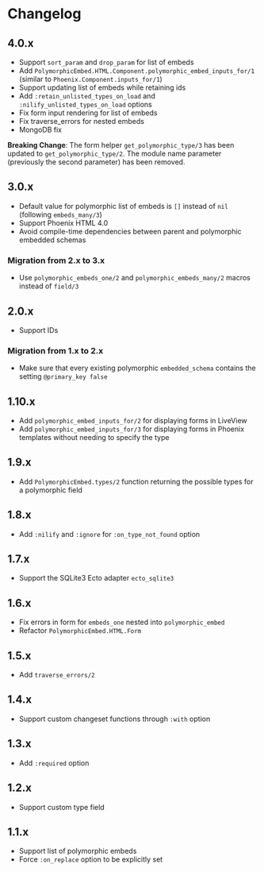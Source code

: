 # Changelog

## 4.0.x

  * Support `sort_param` and `drop_param` for list of embeds
  * Add `PolymorphicEmbed.HTML.Component.polymorphic_embed_inputs_for/1`
    (similar to `Phoenix.Component.inputs_for/1`)
  * Support updating list of embeds while retaining ids
  * Add `:retain_unlisted_types_on_load` and `:nilify_unlisted_types_on_load` options
  * Fix form input rendering for list of embeds
  * Fix traverse_errors for nested embeds
  * MongoDB fix

  **Breaking Change**: The form helper `get_polymorphic_type/3` has been updated to `get_polymorphic_type/2`.
  The module name parameter (previously the second parameter) has been removed.

## 3.0.x

  * Default value for polymorphic list of embeds is `[]` instead of `nil` (following `embeds_many/3`)
  * Support Phoenix HTML 4.0
  * Avoid compile-time dependencies between parent and polymorphic embedded schemas

### Migration from 2.x to 3.x

  * Use `polymorphic_embeds_one/2` and `polymorphic_embeds_many/2` macros instead of `field/3`

## 2.0.x

  * Support IDs

### Migration from 1.x to 2.x

  * Make sure that every existing polymorphic `embedded_schema` contains the setting `@primary_key false`

## 1.10.x

  * Add `polymorphic_embed_inputs_for/2` for displaying forms in LiveView
  * Add `polymorphic_embed_inputs_for/3` for displaying forms in Phoenix templates without
    needing to specify the type

## 1.9.x

  * Add `PolymorphicEmbed.types/2` function returning the possible types for a polymorphic field

## 1.8.x

  * Add `:nilify` and `:ignore` for `:on_type_not_found` option

## 1.7.x

  * Support the SQLite3 Ecto adapter `ecto_sqlite3`

## 1.6.x

  * Fix errors in form for `embeds_one` nested into `polymorphic_embed`
  * Refactor `PolymorphicEmbed.HTML.Form`

## 1.5.x

  * Add `traverse_errors/2`

## 1.4.x

  * Support custom changeset functions through `:with` option

## 1.3.x

  * Add `:required` option

## 1.2.x

  * Support custom type field

## 1.1.x

  * Support list of polymorphic embeds
  * Force `:on_replace` option to be explicitly set

